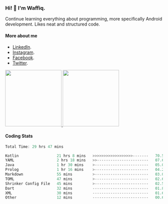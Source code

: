 ### Hi! 👋 I'm Waffiq.

Continue learning everything about programming, more specifically Android development. Likes neat and structured code.

#### More about me 
- [LinkedIn](https://www.linkedin.com/in/waffiqaziz/).
- [Instagram](https://www.instagram.com/waffiqaziz/).
- [Facebook](https://web.facebook.com/WaffiqAziz/).
- [Twitter](https://twitter.com/AzizWaffiq).

<p align="left">
<a href="https://github.com/waffiqaziz">
  <img height="180em" src="https://github-readme-stats-eight-theta.vercel.app/api?username=waffiqaziz&show_icons=true&theme=algolia&include_all_commits=true&count_private=true"/>
  <img height="180em" src="https://github-readme-stats-eight-theta.vercel.app/api/top-langs/?username=waffiqaziz&layout=compact&langs_count=8&theme=algolia"/>
</a>
</p>

#### Coding Stats
<!--START_SECTION:waka-->

```rust
Total Time: 29 hrs 47 mins

Kotlin                 21 hrs 8 mins   >>>>>>>>>>>>>>>>>>-------   70.53 %
YAML                   2 hrs 18 mins   >>-----------------------   07.67 %
Java                   1 hr 30 mins    >------------------------   05.03 %
Prolog                 1 hr 16 mins    >------------------------   04.26 %
Markdown               55 mins         >------------------------   03.08 %
TOML                   47 mins         >------------------------   02.62 %
Shrinker Config File   45 mins         >------------------------   02.50 %
Dart                   32 mins         -------------------------   01.83 %
XML                    30 mins         -------------------------   01.68 %
Other                  12 mins         -------------------------   00.67 %
```

<!--END_SECTION:waka-->
